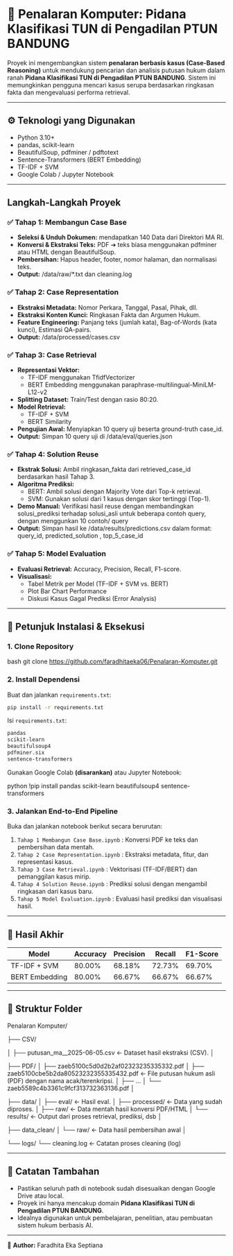 # 🧠 Penalaran Komputer: Pidana Klasifikasi TUN di Pengadilan PTUN BANDUNG

Proyek ini mengembangkan sistem **penalaran berbasis kasus (Case-Based Reasoning)** untuk mendukung pencarian dan analisis putusan hukum dalam ranah **Pidana Klasifikasi TUN di Pengadilan PTUN BANDUNG**. Sistem ini memungkinkan pengguna mencari kasus serupa berdasarkan ringkasan fakta dan mengevaluasi performa retrieval.

---

## ⚙️ Teknologi yang Digunakan

* Python 3.10+
* pandas, scikit-learn
* BeautifulSoup, pdfminer / pdftotext
* Sentence-Transformers (BERT Embedding)
* TF-IDF + SVM
* Google Colab / Jupyter Notebook

---

## Langkah-Langkah Proyek

### ✅ Tahap 1: Membangun Case Base

* **Seleksi & Unduh Dokumen:** mendapatkan 140 Data dari Direktori MA RI.
* **Konversi & Ekstraksi Teks:** PDF ➔ teks biasa menggunakan pdfminer atau HTML dengan BeautifulSoup.
* **Pembersihan:** Hapus header, footer, nomor halaman, dan normalisasi teks.
* **Output:** /data/raw/*.txt dan cleaning.log 

### ✅ Tahap 2: Case Representation

* **Ekstraksi Metadata:** Nomor Perkara, Tanggal, Pasal, Pihak, dll.
* **Ekstraksi Konten Kunci:** Ringkasan Fakta dan Argumen Hukum.
* **Feature Engineering:** Panjang teks (jumlah kata), Bag-of-Words (kata kunci), Estimasi QA-pairs.
* **Output:** /data/processed/cases.csv

### ✅ Tahap 3: Case Retrieval

* **Representasi Vektor:**
  * TF-IDF menggunakan TfidfVectorizer
  * BERT Embedding menggunakan paraphrase-multilingual-MiniLM-L12-v2
* **Splitting Dataset:** Train/Test dengan rasio 80:20.
* **Model Retrieval:**
  * TF-IDF + SVM
  * BERT Similarity
* **Pengujian Awal:** Menyiapkan 10 query uji beserta ground-truth case_id. 
* **Output:** Simpan 10 query uji di /data/eval/queries.json

### ✅ Tahap 4: Solution Reuse

* **Ekstrak Solusi:** Ambil ringkasan_fakta dari retrieved_case_id berdasarkan hasil Tahap 3.
* **Algoritma Prediksi:**
  * BERT: Ambil solusi dengan Majority Vote dari Top-k retrieval.
  * SVM: Gunakan solusi dari 1 kasus dengan skor tertinggi (Top-1).
* **Demo Manual:** Verifikasi hasil reuse dengan membandingkan solusi_prediksi terhadap solusi_asli untuk beberapa contoh query, dengan menggunkan 10 contoh/ query
* **Output:** Simpan hasil ke /data/results/predictions.csv dalam format: query_id, predicted_solution , top_5_case_id

### ✅ Tahap 5: Model Evaluation

* **Evaluasi Retrieval:** Accuracy, Precision, Recall, F1-score.
* **Visualisasi:**
  * Tabel Metrik per Model (TF-IDF + SVM vs. BERT)
  * Plot Bar Chart Performance
  * Diskusi Kasus Gagal Prediksi (Error Analysis)

---

## 🚀 Petunjuk Instalasi & Eksekusi

### 1. Clone Repository

bash
git clone https://github.com/faradhitaeka06/Penalaran-Komputer.git


### 2. Install Dependensi

Buat dan jalankan `requirements.txt`:

```bash
pip install -r requirements.txt
```

Isi `requirements.txt`:

```txt
pandas
scikit-learn
beautifulsoup4
pdfminer.six
sentence-transformers
```

Gunakan Google Colab **(disarankan)** atau Jupyter Notebook:

python
!pip install pandas scikit-learn beautifulsoup4 sentence-transformers


### 3. Jalankan End-to-End Pipeline

Buka dan jalankan notebook berikut secara berurutan:

1. `Tahap 1 Membangun Case Base.ipynb` : Konversi PDF ke teks dan pembersihan data mentah.
2. `Tahap 2 Case Representation.ipynb` : Ekstraksi metadata, fitur, dan representasi kasus.
3. `Tahap 3 Case Retrieval.ipynb` : Vektorisasi (TF-IDF/BERT) dan pemanggilan kasus mirip.
4. `Tahap 4 Solution Reuse.ipynb` : Prediksi solusi dengan mengambil ringkasan dari kasus baru.
5. `Tahap 5 Model Evaluation.ipynb` : Evaluasi hasil prediksi dan visualisasi hasil.

---

## 📄 Hasil Akhir

| Model          | Accuracy | Precision | Recall  | F1-Score |
| -------------- | -------- | --------- | ------- | -------- |
| TF-IDF + SVM   | 80.00%   | 68.18%    | 72.73%  | 69.70%   |
| BERT Embedding | 80.00%  | 66.67%   | 66.67% | 66.67%  |

---

## 📄 Struktur Folder

Penalaran Komputer/

├── CSV/

│   ├── putusan_ma__2025-06-05.csv        ← Dataset hasil ekstraksi (CSV).
│

├── PDF/
│   ├── zaeb5100c5d0d2b2af02323235335332.pdf
│   ├── zaeb5100cbe5b2da80523232355335432.pdf        ← File putusan hukum asli (PDF) dengan nama acak/terenkripsi.
│   ├── ...
│   └── zaeb5589c4b3361c9fcf313732363136.pdf
│   

├── data/
│   ├── eval/                             ← Hasil eval.
│   ├── processed/                        ← Data yang sudah diproses.
│   ├── raw/                              ← Data mentah hasil konversi PDF/HTML
│   └── results/                          ← Output dari proses retrieval, prediksi, dsb
│

├── data_clean/
│   └── raw/                              ← Data hasil pembersihan awal
│

└── logs/
    └── cleaning.log                      ← Catatan proses cleaning (log)

---

## 🔧 Catatan Tambahan

* Pastikan seluruh path di notebook sudah disesuaikan dengan Google Drive atau local.
* Proyek ini hanya mencakup domain **Pidana Klasifikasi TUN di Pengadilan PTUN BANDUNG**.
* Idealnya digunakan untuk pembelajaran, penelitian, atau pembuatan sistem hukum berbasis AI.

---

📄 **Author:** Faradhita Eka Septiana
